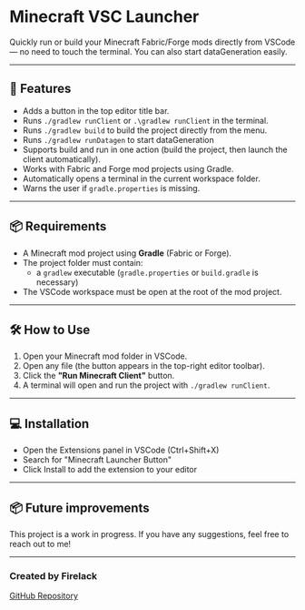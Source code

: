 # Minecraft VSC Launcher

Quickly run or build your Minecraft Fabric/Forge mods directly from VSCode — no need to touch the terminal. You can also start dataGeneration easily.

---

## 🚀 Features

- Adds a button in the top editor title bar.
- Runs `./gradlew runClient` or `.\gradlew runClient` in the terminal.
- Runs `./gradlew build` to build the project directly from the menu.
- Runs `./gradlew runDatagen` to start dataGeneration
- Supports build and run in one action (build the project, then launch the client automatically).
- Works with Fabric and Forge mod projects using Gradle.
- Automatically opens a terminal in the current workspace folder.
- Warns the user if `gradle.properties` is missing.

---

## 📦 Requirements

- A Minecraft mod project using **Gradle** (Fabric or Forge).
- The project folder must contain:
  - a `gradlew` executable (`gradle.properties` or `build.gradle` is necessary)
- The VSCode workspace must be open at the root of the mod project.

---

## 🛠 How to Use

1. Open your Minecraft mod folder in VSCode.
2. Open any file (the button appears in the top-right editor toolbar).
3. Click the **"Run Minecraft Client"** button.
4. A terminal will open and run the project with `./gradlew runClient`.

---

## 💻 Installation

- Open the Extensions panel in VSCode (Ctrl+Shift+X)
- Search for "Minecraft Launcher Button"
- Click Install to add the extension to your editor

---

## 📦 Future improvements

This project is a work in progress. If you have any suggestions, feel free to reach out to me!

---

### Created by Firelack

[GitHub Repository](https://github.com/Firelack/MinecraftVSCLauncher)
